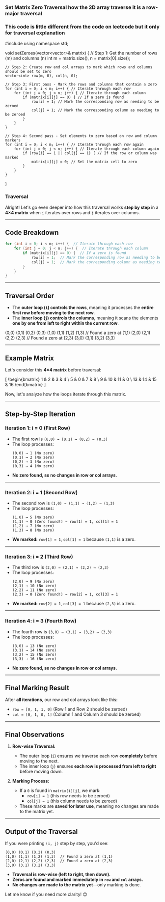 ### Set Matrix Zero Traversal how the 2D array traverse it is a row-major traversal

### This code is little different from the code on leetcode but it only for traversal explanation
#include <vector>
using namespace std;

void setZeroes(vector<vector<int>>& matrix) {
    // Step 1: Get the number of rows (m) and columns (n)
    int m = matrix.size(), n = matrix[0].size(); 
    
    // Step 2: Create row and col arrays to mark which rows and columns should be set to zero
    vector<int> row(m, 0), col(n, 0);

    // Step 3: First pass - Mark the rows and columns that contain a zero
    for (int i = 0; i < m; i++) { // Iterate through each row
        for (int j = 0; j < n; j++) { // Iterate through each column
            if (matrix[i][j] == 0) { // If a zero is found
                row[i] = 1; // Mark the corresponding row as needing to be zeroed
                col[j] = 1; // Mark the corresponding column as needing to be zeroed
            }
        }
    }

    // Step 4: Second pass - Set elements to zero based on row and column markers
    for (int i = 0; i < m; i++) { // Iterate through each row again
        for (int j = 0; j < n; j++) { // Iterate through each column again
            if (row[i] == 1 || col[j] == 1) { // If the row or column was marked
                matrix[i][j] = 0; // Set the matrix cell to zero
            }
        }
    }
}

### Traversal

Alright! Let's go even deeper into how this traversal works **step by step** in a **4×4 matrix** when `i` iterates over rows and `j` iterates over columns.

---

## **Code Breakdown**
```cpp
for (int i = 0; i < m; i++) {  // Iterate through each row
    for (int j = 0; j < n; j++) {  // Iterate through each column
        if (matrix[i][j] == 0) {  // If a zero is found
            row[i] = 1;  // Mark the corresponding row as needing to be zeroed
            col[j] = 1;  // Mark the corresponding column as needing to be zeroed
        }
    }
}
```
---

## **Traversal Order**
- The **outer loop (`i`) controls the rows**, meaning it processes the **entire first row before moving to the next row**.
- The **inner loop (`j`) controls the columns**, meaning it scans the elements **one by one from left to right within the current row**.

(0,0) (0,1) (0,2) (0,3)
(1,0) (1,1) (1,2) (1,3)  // Found a zero at (1,1)
(2,0) (2,1) (2,2) (2,3)  // Found a zero at (2,3)
(3,0) (3,1) (3,2) (3,3)

---
## **Example Matrix**
Let's consider this **4×4 matrix** before traversal:

\[
\begin{bmatrix}
1 & 2 & 3 & 4 \\
5 & 0 & 7 & 8 \\
9 & 10 & 11 & 0 \\
13 & 14 & 15 & 16
\end{bmatrix}
\]

Now, let's analyze how the loops iterate through this matrix.

---
## **Step-by-Step Iteration**

### **Iteration 1: i = 0 (First Row)**
- The first row is `(0,0) → (0,1) → (0,2) → (0,3)`
- The loop processes:
  ```
  (0,0) → 1 (No zero)
  (0,1) → 2 (No zero)
  (0,2) → 3 (No zero)
  (0,3) → 4 (No zero)
  ```
- **No zero found, so no changes in row or col arrays.**

---
### **Iteration 2: i = 1 (Second Row)**
- The second row is `(1,0) → (1,1) → (1,2) → (1,3)`
- The loop processes:
  ```
  (1,0) → 5 (No zero)
  (1,1) → 0 (Zero found!) → row[1] = 1, col[1] = 1
  (1,2) → 7 (No zero)
  (1,3) → 8 (No zero)
  ```
- **We marked:** `row[1] = 1`, `col[1] = 1` because `(1,1)` is a zero.

---
### **Iteration 3: i = 2 (Third Row)**
- The third row is `(2,0) → (2,1) → (2,2) → (2,3)`
- The loop processes:
  ```
  (2,0) → 9 (No zero)
  (2,1) → 10 (No zero)
  (2,2) → 11 (No zero)
  (2,3) → 0 (Zero found!) → row[2] = 1, col[3] = 1
  ```
- **We marked:** `row[2] = 1`, `col[3] = 1` because `(2,3)` is a zero.

---
### **Iteration 4: i = 3 (Fourth Row)**
- The fourth row is `(3,0) → (3,1) → (3,2) → (3,3)`
- The loop processes:
  ```
  (3,0) → 13 (No zero)
  (3,1) → 14 (No zero)
  (3,2) → 15 (No zero)
  (3,3) → 16 (No zero)
  ```
- **No zero found, so no changes in row or col arrays.**

---
## **Final Marking Result**
After **all iterations**, our row and col arrays look like this:

- `row = [0, 1, 1, 0]` (Row 1 and Row 2 should be zeroed)
- `col = [0, 1, 0, 1]` (Column 1 and Column 3 should be zeroed)

---
## **Final Observations**
1. **Row-wise Traversal:**
   - The outer loop (`i`) ensures we traverse each row **completely** before moving to the next.
   - The inner loop (`j`) ensures **each row is processed from left to right** before moving down.

2. **Marking Process:**
   - If a `0` is found in `matrix[i][j]`, we mark:
     - `row[i] = 1` (this row needs to be zeroed)
     - `col[j] = 1` (this column needs to be zeroed)
   - These marks are **saved for later use**, meaning no changes are made to the matrix yet.

---
## **Output of the Traversal**
If you were printing `(i, j)` step by step, you'd see:

```
(0,0) (0,1) (0,2) (0,3)
(1,0) (1,1) (1,2) (1,3)  // Found a zero at (1,1)
(2,0) (2,1) (2,2) (2,3)  // Found a zero at (2,3)
(3,0) (3,1) (3,2) (3,3)
```
- **Traversal is row-wise (left to right, then down).**
- **Zeros are found and marked immediately in `row` and `col` arrays.**
- **No changes are made to the matrix yet**—only marking is done.

Let me know if you need more clarity! 😊